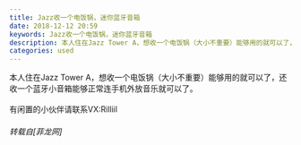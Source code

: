 ```yaml
---
title: Jazz收一个电饭锅，迷你蓝牙音箱
date: 2018-12-12 20:59
keywords: Jazz收一个电饭锅，迷你蓝牙音箱
description: 本人住在Jazz Tower A，想收一个电饭锅（大小不重要）能够用的就可以了，还收一个蓝牙小音箱能够正常连手机外放音乐就可以了。有闲置的小伙伴请联系VX:Rilliil  
categories: used
---
```

<td class="t_f" id="postmessage_2458646">

本人住在Jazz Tower A，想收一个电饭锅（大小不重要）能够用的就可以了，还收一个蓝牙小音箱能够正常连手机外放音乐就可以了。<br/>
<br/>
有闲置的小伙伴请联系VX:Rilliil  <img alt="" border="0" onclick="" onmouseover="" smilieid="131" src="static/image/smiley/default/lol.gif"/></td>
###### 转载自[菲龙网]